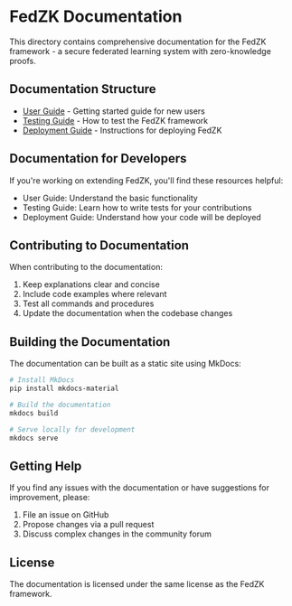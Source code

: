 # FedZK Documentation

This directory contains comprehensive documentation for the FedZK framework - a secure federated learning system with zero-knowledge proofs.

## Documentation Structure

- [User Guide](user_guide.md) - Getting started guide for new users
- [Testing Guide](testing.md) - How to test the FedZK framework
- [Deployment Guide](deployment_guide.md) - Instructions for deploying FedZK

## Documentation for Developers

If you're working on extending FedZK, you'll find these resources helpful:

- User Guide: Understand the basic functionality
- Testing Guide: Learn how to write tests for your contributions
- Deployment Guide: Understand how your code will be deployed

## Contributing to Documentation

When contributing to the documentation:

1. Keep explanations clear and concise
2. Include code examples where relevant
3. Test all commands and procedures
4. Update the documentation when the codebase changes

## Building the Documentation

The documentation can be built as a static site using MkDocs:

```bash
# Install MkDocs
pip install mkdocs-material

# Build the documentation
mkdocs build

# Serve locally for development
mkdocs serve
```

## Getting Help

If you find any issues with the documentation or have suggestions for improvement, please:

1. File an issue on GitHub
2. Propose changes via a pull request
3. Discuss complex changes in the community forum

## License

The documentation is licensed under the same license as the FedZK framework. 